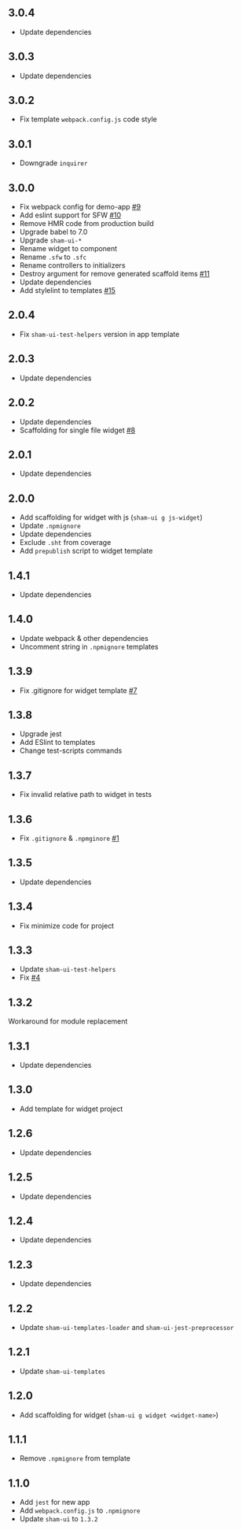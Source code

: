 ## 3.0.4
* Update dependencies

## 3.0.3
* Update dependencies

## 3.0.2
* Fix template `webpack.config.js` code style 

## 3.0.1
* Downgrade `inquirer` 

## 3.0.0
* Fix webpack config for demo-app [#9](https://github.com/sham-ui/sham-ui-cli/issues/9)
* Add eslint support for SFW [#10](https://github.com/sham-ui/sham-ui-cli/issues/10)
* Remove HMR code from production build
* Upgrade babel to 7.0
* Upgrade `sham-ui-*`
* Rename widget to component
* Rename `.sfw` to `.sfc`
* Rename controllers to initializers
* Destroy argument for remove generated scaffold items [#11](https://github.com/sham-ui/sham-ui-cli/issues/11)
* Update dependencies
* Add stylelint to templates [#15](https://github.com/sham-ui/sham-ui-cli/issues/15)

## 2.0.4
* Fix `sham-ui-test-helpers` version in app template

## 2.0.3
* Update dependencies

## 2.0.2
* Update dependencies
* Scaffolding for single file widget [#8](https://github.com/sham-ui/sham-ui-cli/issues/8)

## 2.0.1
* Update dependencies

## 2.0.0
* Add scaffolding for widget with js (`sham-ui g js-widget`)
* Update `.npmignore`
* Update dependencies
* Exclude `.sht` from coverage
* Add `prepublish` script to widget template

## 1.4.1
* Update dependencies

## 1.4.0
* Update webpack & other dependencies
* Uncomment string in `.npmignore` templates

## 1.3.9
* Fix .gitignore for widget template [#7](https://github.com/sham-ui/sham-ui-cli/issues/7)

## 1.3.8
* Upgrade jest
* Add ESlint to templates
* Change test-scripts commands

## 1.3.7
* Fix invalid relative path to widget in tests 

## 1.3.6
* Fix `.gitignore` & `.npmginore` [#1](https://github.com/sham-ui/sham-ui-cli/issues/1)

## 1.3.5
* Update dependencies

## 1.3.4
* Fix minimize code for project

## 1.3.3
* Update `sham-ui-test-helpers`
* Fix [#4](https://github.com/sham-ui/sham-ui-cli/issues/4)

## 1.3.2
Workaround for module replacement

## 1.3.1
* Update dependencies 

## 1.3.0
* Add template for widget project

## 1.2.6
* Update dependencies

## 1.2.5
* Update dependencies

## 1.2.4
* Update dependencies

## 1.2.3
* Update dependencies

## 1.2.2
* Update `sham-ui-templates-loader` and `sham-ui-jest-preprocessor`

## 1.2.1 
* Update `sham-ui-templates`

## 1.2.0 
* Add scaffolding for widget (`sham-ui g widget <widget-name>`)

## 1.1.1 
* Remove `.npmignore` from template

## 1.1.0 
* Add `jest` for new app
* Add `webpack.config.js` to `.npmignore`
* Update `sham-ui` to `1.3.2`
